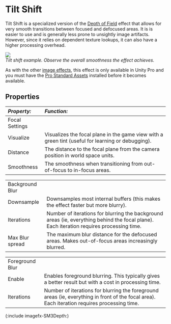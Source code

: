 Tilt Shift
==========


<span class=keyword>Tilt Shift</span> is a specialized version of the [Depth of Field](script-DepthOfField34.html) effect that allows for very smooth transitions between focused and defocused areas. It is is easier to use and is generally less prone to unsightly image artifacts. However, since it relies on dependent texture lookups, it can also have a higher processing overhead.

![](http://docwiki.hq.unity3d.com/uploads/Main/ImageEffects./TiltShift2.png)  
_Tilt shift example. Observe the overall smoothness the effect achieves._

As with the other [image effects](comp-ImageEffects.html), this effect is only available in Unity Pro and you must have the [Pro Standard Assets](HOWTO-InstallStandardAssets.html) installed before it becomes available.

Properties
----------


|**_Property:_** |**_Function:_** |
|:---|:---|
|<span class=component>Focal Settings</span> ||
|<span class=component>Visualize</span> |Visualizes the focal plane in the game view with a green tint (useful for learning or debugging). |
|<span class=component>Distance</span> |The distance to the focal plane from the camera position in world space units. |
|<span class=component>Smoothness</span> |The smoothness when transitioning from out-of-focus to in-focus areas. |


|    |    |
|:---|:---|
|<span class=component>Background Blur</span> ||
|<span class=component>Downsample</span> |Downsamples most internal buffers (this makes the effect faster but more blurry).|
|<span class=component>Iterations</span> |Number of iterations for blurring the background areas (ie, everything behind the focal plane). Each iteration requires processing time.|
|<span class=component>Max Blur spread</span> |The maximum blur distance for the defocused areas. Makes out-of-focus areas increasingly blurred. |


|    |    |
|:---|:---|
|<span class=component>Foreground Blur</span> ||
|<span class=component>Enable</span> |Enables foreground blurring. This typically gives a better result but with a cost in processing time.|
|<span class=component>Iterations</span> |Number of iterations for blurring the foreground areas (ie, everything in front of the focal area). Each iteration requires processing time.|


(:include imagefx-SM3Depth:)

